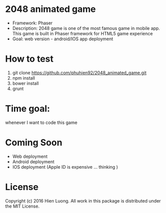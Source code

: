 # 2048 animated game
- Framework: Phaser
- Description: 2048 game is one of the most famous game in mobile app. This game is built in Phaser framework for HTML5 game experience
- Goal: web version - android/IOS app deployment

# How to test
1. git clone https://github.com/phuhien92/2048_animated_game.git
2. npm install
3. bower install
4. grunt

# Time goal: 
whenever I want to code this game

# Coming Soon
- Web deployment
- Android deployment
- IOS deployment (Apple ID is expensive ... thinking )

# License
Copyright (c) 2016 Hien Luong. All work in this package is distributed under the MIT License.
